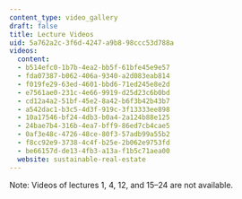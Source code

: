 ```yaml
---
content_type: video_gallery
draft: false
title: Lecture Videos
uid: 5a762a2c-3f6d-4247-a9b8-98ccc53d788a
videos:
  content:
  - b514efc0-1b7b-4ea2-bb5f-61bfe45e9e57
  - fda07387-b062-406a-9340-a2d083eab814
  - f019fe29-63ed-4601-bbd6-71ed245e8e2d
  - e7561ae0-231c-4e66-9919-d25d23c6b0bd
  - cd12a4a2-51bf-45e2-8a42-b6f3b42b43b7
  - a542dac1-b3c5-4d3f-919c-3f13333ee898
  - 10a17546-bf24-4db3-b0a4-2a124b88e125
  - 24bae7b4-316b-4ea7-bff9-86ed7cb4cae5
  - 0af3e48c-4726-48ce-80f3-57adb99a55b2
  - f8cc92e9-3738-4c4f-b25e-2b062e9753fd
  - be66157d-de13-4fb3-a13a-f1b5c71aea00
  website: sustainable-real-estate
---
```

Note: Videos of lectures 1, 4, 12, and 15–24 are not available.